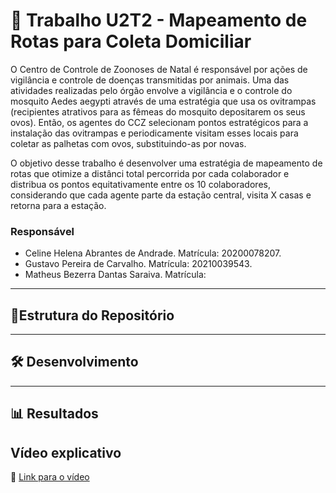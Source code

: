 # 🧭 Trabalho U2T2 - Mapeamento de Rotas para Coleta Domiciliar

O Centro de Controle de Zoonoses de Natal é responsável por ações de vigilância e controle de doenças transmitidas por animais. Uma das atividades realizadas pelo órgão envolve a vigilância e o controle do mosquito Aedes aegypti através de uma estratégia que usa os ovitrampas (recipientes atrativos para as fêmeas do mosquito depositarem os seus ovos). Então, os agentes do CCZ selecionam pontos estratégicos para a instalação das ovitrampas e periodicamente visitam esses locais para coletar as palhetas com ovos, substituindo-as por novas.

O objetivo desse trabalho é desenvolver uma estratégia de mapeamento de rotas que otimize a distânci total percorrida por cada colaborador e distribua os pontos equitativamente entre os 10 colaboradores, considerando que cada agente parte da estação central, visita X casas e retorna para a estação.

### Responsável
- Celine Helena Abrantes de Andrade.  Matrícula: 20200078207.
- Gustavo Pereira de Carvalho. Matrícula: 20210039543.
- Matheus Bezerra Dantas Saraiva. Matrícula:

---

## 📁Estrutura do Repositório

---
## 🛠️ Desenvolvimento 

---
## 📊 Resultados

## Vídeo explicativo
🎥 [Link para o vídeo](https://www.loom.com/share)

